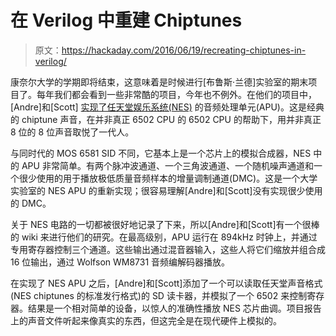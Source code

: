 # 在 Verilog 中重建 Chiptunes

> 原文：<https://hackaday.com/2016/06/19/recreating-chiptunes-in-verilog/>

康奈尔大学的学期即将结束，这意味着是时候进行[布鲁斯·兰德]实验室的期末项目了。每年我们都会看到一些非常酷的项目，今年也不例外。在他们的项目中，[Andre]和[Scott] [实现了任天堂娱乐系统(NES)](https://people.ece.cornell.edu/land/courses/ece5760/FinalProjects/s2016/avh34_sz296/ece5760_Final_Project_avh34_sz296/ece5760_Final_Project_avh34_sz296/ece5760.Final.Project.Report/ece5760.Final.Project.Report.html) 的音频处理单元(APU)。这是经典的 chiptune 声音，在并非真正 6502 CPU 的 6502 CPU 的帮助下，用并非真正 8 位的 8 位声音取悦了一代人。

与同时代的 MOS 6581 SID 不同，它基本上是一个芯片上的模拟合成器，NES 中的 APU 非常简单。有两个脉冲波通道、一个三角波通道、一个随机噪声通道和一个很少使用的用于播放极低质量音频样本的增量调制通道(DMC)。这是一个大学实验室的 NES APU 的重新实现；很容易理解[Andre]和[Scott]没有实现很少使用的 DMC。

关于 NES 电路的一切都被很好地记录了下来，所以[Andre]和[Scott]有一个很棒的 wiki 来进行他们的研究。在最高级别，APU 运行在 894kHz 时钟上，并通过专用寄存器控制三个通道。这些输出通过混音器输入，这些人将它们缩放并组合成 16 位输出，通过 Wolfson WM8731 音频编解码器播放。

在实现了 NES APU 之后，[Andre]和[Scott]添加了一个可以读取任天堂声音格式(NES chiptunes 的标准发行格式)的 SD 读卡器，并模拟了一个 6502 来控制寄存器。结果是一个相对简单的设备，以惊人的准确性播放 NES 芯片曲调。项目报告上的声音文件听起来像真实的东西，但这完全是在现代硬件上模拟的。